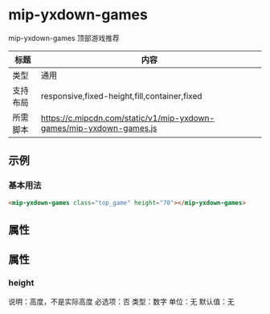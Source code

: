 # mip-yxdown-games

mip-yxdown-games 顶部游戏推荐

标题|内容
----|----
类型|通用
支持布局|responsive,fixed-height,fill,container,fixed
所需脚本|https://c.mipcdn.com/static/v1/mip-yxdown-games/mip-yxdown-games.js

## 示例

### 基本用法
```html
<mip-yxdown-games class="top_game" height="70"></mip-yxdown-games>
```

## 属性

## 属性

### height

说明：高度，不是实际高度
必选项：否
类型：数字
单位：无
默认值：无

